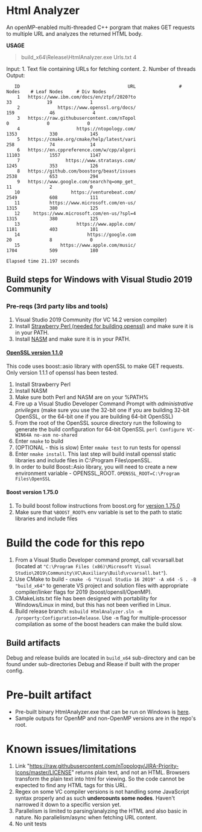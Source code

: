 # Html Analyzer

An openMP-enabled multi-threaded C++ porgram that makes GET requests to multiple URL and analyzes the returned HTML body. 

**USAGE**

> build_x64\Release\HtmlAnalyzer.exe Urls.txt 4

Input:
    1. Text file containing URLs for fetching content.
    2. Number of threads
Output:
```
   ID                                        URL                # Nodes    # Leaf Nodes     # Div Nodes
    1   https://www.ibm.com/docs/en/ztpf/2020?to                     33             19              1
    2              https://www.openssl.org/docs/                    159             46              4
    3   https://raw.githubusercontent.com/nTopol                      0              0              0
    4                     https://ntopology.com/                   1353            330            145
    5   https://cmake.org/cmake/help/latest/vari                    258             74             14
    6   https://en.cppreference.com/w/cpp/algori                  11103           1557           1147
    7                 https://www.stratasys.com/                   1245            353            126
    8   https://github.com/boostorg/beast/issues                   2538            653            294
    9   https://www.google.com/search?q=omp_get_                     11              2              0
   10                   https://venturebeat.com/                   2549            608            111
   11           https://www.microsoft.com/en-us/                   1315            380            125
   12     https://www.microsoft.com/en-us/?spl=4                   1315            380            125
   13                     https://www.apple.com/                   1181            403            101
   14                         https://google.com                     20              8              0
   15               https://www.apple.com/music/                   1704            509            180

Elapsed time 21.197 seconds
```

## Build steps for Windows with Visual Studio 2019 Community

### Pre-reqs (3rd party libs and tools)
1. Visual Studio 2019 Community (for VC 14.2 version compiler)
2. Install [Strawberry Perl (needed for building openssl)](https://strawberryperl.com/) and make sure it is in your PATH.
3. Install [NASM](https://www.nasm.us/) and make sure it is in your PATH.

#### [OpenSSL version 1.1.0](https://www.openssl.org/)
This code uses boost::asio library with openSSL to make GET requests. Only version 1.1.1 of openssl has been tested.  

1. Install Strawberry Perl
2. Install NASM
3. Make sure both Perl and NASM are on your %PATH%
4. Fire up a Visual Studio Developer Command Prompt with *administrative privileges* (make sure you use the 32-bit one if you are building 32-bit OpenSSL, or the 64-bit one if you are building 64-bit OpenSSL)
5. From the root of the OpenSSL source directory run the following to generate the build configuration for 64-bit OpenSSL
     ```perl Configure VC-WIN64A no-asm no-shared```
6. Enter `nmake` to build
7. (OPTIONAL - this is slow) Enter `nmake test` to run tests for openssl
8. Enter `nmake install`.  This last step will build install openssl static libraries and include files in C:\Program Files\openSSL.
9. In order to build Boost::Asio library, you will need to create a new environment variable - OPENSSL_ROOT. 
   `OPENSSL_ROOT=C:\Program Files\OpenSSL`
#### Boost version 1.75.0
1. To build boost follow instructions from boost.org for [version 1.75.0](https://www.boost.org/users/history/version_1_75_0.html)
2. Make sure that `%BOOST_ROOT%` env variable is set to the path to static libraries and include files

# Build the code for this repo
1. From a Visual Studio Developer command prompt, call vcvarsall.bat (located at `"C:\Program Files (x86)\Microsoft Visual Studio\2019\Community\VC\Auxiliary\Build\vcvarsall.bat"`).
2. Use CMake to build - `cmake -G "Visual Studio 16 2019" -A x64 -S . -B "build_x64"` to generate VS project and solution files with appropriate compiler/linker flags for 2019 (boost/opensll/OpenMP). 
3. CMakeLists.txt file has been designed with portability for Windows/Linux in mind, but this has not been verified in Linux.
4. Build release branch: `msbuild HtmlAnalyzer.sln -m /property:Configuration=Release`. Use `-m` flag  for multiple-processor compilation as some of the boost headers can make the build slow.

## Build artifacts
Debug and release builds are located in `build_x64` sub-directory and can be found under sub-directories Debug and Rlease if built with the proper config. 

# Pre-built artifact
- Pre-built binary HtmlAnalyzer.exe that can be run on Windows is [here](https://github.com/jaySJ/html_analyzer/releases/tag/v0.2).
- Sample outputs for OpenMP and non-OpenMP versions are in the repo's root.

# Known issues/limitations
1. Link "https://raw.githubusercontent.com/nTopology/JIRA-Priority-Icons/master/LICENSE" returns plain text, and not an HTML. Browsers transform the plain text into html for viewing. So the code cannot be expected to find any HTML tags for this URL.
2. Regex on some VC compiler versions is not handling some JavaScript syntax properly and as such **undercounts some nodes**. Haven't narrowed it down to a specific version yet.
3. Parallelism is limited to parsing/analyzing the HTML and also basic in nature. No parallelism/async when fetching URL content.
5. No unit tests


